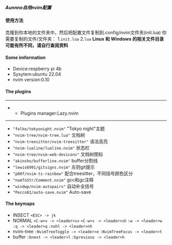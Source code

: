 **_Aunnno自用nvim配置_** 
#### 使用方法 
克隆到你本地的文件夹中，然后把配置文件复制到.config/nvim文件夹(init.lua) 
你需要复制的文件/文件夹： 
1.`init.lua` 
2.`lua`
**Linux 和 Windows 的相关文件目录可能有所不同，请自行查阅资料**
#### Some imformation 
- Device:respberry pi 4b
- Sysytem:ubuntu 22.04
- nvim version:0.10
#### The plugins 
---
- * Plugins manager:Lazy.nvim
---
- `"folke/tokyonight.nvim"`  "Tokyo night"主题
- `"nvim-tree/nvim-tree.lua"`  文档树
- `"nvim-treesitter/nvim-treesitter"`  语法高亮
- `"nvim-lualine/lualine.nvim"`   状态栏
- `"nvim-tree/nvim-web-devicons"`  文档树图标
- `"akinsho/bufferline.nvim"`  buffer分割线
- `"lewis6991/gitsigns.nvim"`  左则git提示
- `"p00f/nvim-ts-rainbow"`  配合treesitter，不同括号颜色区分
- `"numToStr/Comment.nvim"`  gcc和gc注释
- `"windwp/nvim-autopairs"`  自动补全括号
- `"Pocco81/auto-save.nvim"`  Auto-save 
#### The keymaps
- INSECT 
`<ESC> -> jk`  
- NORMAL
`<C-w>v -> <leader>sv`
`<C-w>s -> <leader>sh`
`:w -> <leader>w`
`:q -> <leader>q`
`:nohl -> <leader>nh`
- nvim-tree
`:NvimTreeToggle -> <leader>e`
`:NvimTreeFocus -> <leader>t`
- buffer
`:bnext -> <leader>l`
`:bprevious -> <leader>h`
